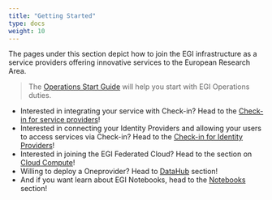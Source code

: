 ```yaml
---
title: "Getting Started"
type: docs
weight: 10
---
```


The pages under this section depict how to join the EGI infrastructure as a
service providers offering innovative services to the European Research Area.

> The [Operations Start Guide](./operations-start-guide) will help you start
> with EGI Operations duties.

- Interested in integrating your service with Check-in? Head to the
  [Check-in for service providers](https://docs.egi.eu/providers/check-in/sp/)!
- Interested in connecting your Identity Providers and allowing your users to
  access services via Check-in? Head to the
  [Check-in for Identity Providers](https://docs.egi.eu/providers/check-in/idp/)!
- Interested in joining the EGI Federated Cloud? Head to the section on
  [Cloud Compute](https://docs.egi.eu/providers/cloud-compute/)!
- Willing to deploy a Oneprovider? Head to
  [DataHub](https://docs.egi.eu/providers/datahub/) section!
- And if you want learn about EGI Notebooks, head to the
  [Notebooks](https://docs.egi.eu/providers/notebooks/) section!
